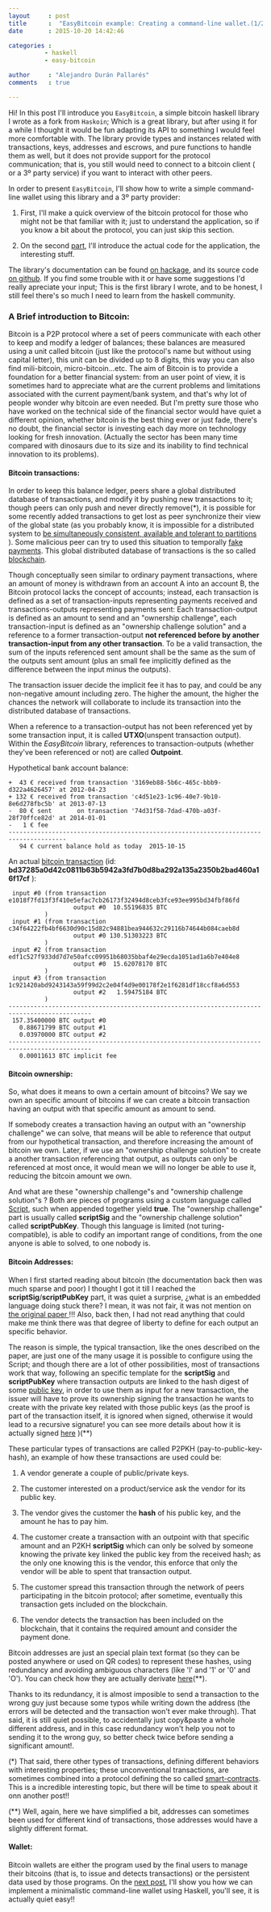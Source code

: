 ```yaml
---
layout     : post
title      :  "EasyBitcoin example: Creating a command-line wallet.(1/2)"
date       : 2015-10-20 14:42:46

categories : 
          - haskell
          - easy-bitcoin

author     : "Alejandro Durán Pallarés"
comments   : true

---
```





Hi! In this post I'll introduce you `EasyBitcoin`, a simple bitcoin haskell library I wrote as a fork from `Haskoin`; Which is a 
great library, but after using it for a while I thought it would be fun adapting its API to something I would feel more comfortable 
with. The library provide types and instances related with transactions, keys, addresses and escrows, and pure functions to handle 
them as well, but it does not provide support for the protocol communication; that is, you still would need to connect to a bitcoin 
client ( or a 3º party service) if you want to interact with other peers. 
   

In order to present `EasyBitcoin`, I'll show how to write a simple command-line wallet using this library and a 3º party provider:

  1. First, I'll make a quick overview of the bitcoin protocol for those who might not be that familiar with it; just to
     understand the application, so if you know a bit about the protocol, you can just skip this section. 

  2. On the second [part](/haskell/easy-bitcoin/2015/10/21/easy-bitcoin-example-2-of-2.html), I'll introduce the actual code 
     for the application, the interesting stuff.


The library's documentation can be found [on hackage](www.example.com), and its source code [on github](www.example.com). If you find 
some trouble with it or have some suggestions I'd really apreciate your input; This is the first library I wrote, and to be honest, 
I still feel there's so much I need to learn from the haskell community.  


### A Brief introduction to Bitcoin:

Bitcoin is a P2P protocol where a set of peers communicate with each other to keep and modify a ledger of balances; these balances are 
measured using a unit called bitcoin (just like the protocol's name but without using capital letter), this unit can be divided up to 
8 digits, this way you can also find mili-bitcoin, micro-bitcoin...etc. The aim of Bitcoin is to provide a foundation for a better 
financial system: from an user point of view, it is sometimes hard to appreciate what are the current problems and limitations associated 
with the current payment/bank system, and that's why lot of people wonder why bitcoin are even needed. But I'm pretty sure those who have
 worked on the technical side of the financial sector would have quiet a different opinion, whether bitcoin is the best thing ever or 
 just fade, there's no doubt, the financial sector is investing each day more on technology looking for fresh innovation. (Actually the
sector has been many time compared with dinosaurs due to its size and its inability to find technical innovation to its problems).


#### Bitcoin transactions:

In order to keep this balance ledger, peers share a global distributed database of transactions, and modify it by pushing new transactions 
to it; though peers can only push and never directly remove(*), it is possible for some recently added transactions to get lost as 
peer synchronize their view of the global state (as you probably know, it is impossible for a distributed system to [be simultaneously 
consistent, available and tolerant to partitions](https://en.wikipedia.org/wiki/CAP_theorem) ). Some malicious peer can try to used
 this situation to temporally [fake payments](https://en.bitcoin.it/wiki/Double-spending#Race_attack). This global distributed database 
of transactions is the so called [blockchain](https://en.wikipedia.org/wiki/Block_chain_%28database%29).


Though conceptually seen similar to ordinary payment transactions, where an amount of money is withdrawn from an account A into an account 
B, the Bitcoin protocol lacks the concept of accounts; instead, each transaction is defined as a set of transaction-inputs representing 
payments received and transactions-outputs representing payments sent: Each transaction-output is defined as an amount to send and an 
"ownership challenge", each transaction-input is defined as an "ownership challenge solution" and a reference to a former transaction-output 
**not referenced before by another transaction-input from any other transaction**. To be a valid transaction, the sum of the inputs 
referenced sent amount shall be the same as the sum of the outputs sent amount (plus an small fee implicitly defined as the difference between 
the input minus the outputs).


The transaction issuer decide the implicit fee it has to pay, and could be any non-negative amount including zero. The higher the amount, 
the higher the chances the network will collaborate to include its transaction into the distributed database of transactions.

When a reference to a transaction-output has not been referenced yet by some transaction input, it is called **UTXO**(unspent 
transaction output). Within the *EasyBitcoin* library, references to transaction-outputs (whether they've been referenced or not) are 
called **Outpoint**.


Hypothetical bank account balance:

    +  43 € received from transaction '3169eb88-5b6c-465c-bbb9-d322a4626457' at 2012-04-23
    + 132 € received from transaction 'c4d51e23-1c96-40e7-9b10-8e6d278fbc5b' at 2013-07-13
    -  80 € sent       on transaction '74d31f58-7dad-470b-a03f-28f70ffce82d' at 2014-01-01
    -   1 € fee
    --------------------------------------------------------------------------------------
       94 € current balance hold as today  2015-10-15
  


An actual [bitcoin transaction](https://www.blocktrail.com/BTC/tx/ffe58cb9762dca10f085dcfc2549635a0dacf5653d71d3e9491e47780a05771c)
(id: **bd37285a0d42c0811b63b5942a3fd7b0d8ba292a135a2350b2bad460a16f17cf** ):

     input #0 (from transaction e1018f7fd13f3f410e5efac7cb26173f32494d8ceb3fce93ee995bd34fbf86fd 
                      output #0  10.55196835 BTC
              )
     input #1 (from transaction c34f64222fb4bf6630d90c15d82c94881bea944632c29116b74644b084caeb8d 
                      output #0 130.51303223 BTC
              )
     input #2 (from transaction edf1c527f933dd7d7e50afcc09951b68035bbaf4e29ecda1051ad1a6b7e404e8 
                      output #0  15.62078170 BTC
              )
     input #3 (from transaction 1c921420abd9243143a59f99d2c2e04f4d9e00178f2e1f6281df18ccf8a6d553 
                      output #2   1.59475184 BTC
              ) 
    ---------------------------------------------------------------------------------------------
     157.35400000 BTC output #0 
       0.88671799 BTC output #1
       0.03970000 BTC output #2
    ---------------------------------------------------------------------------------------------
       0.00011613 BTC implicit fee



#### Bitcoin ownership:

So, what does it means to own a certain amount of bitcoins? We say we own an specific amount of bitcoins if we can create a 
bitcoin transaction having an output with that specific amount as amount to send.

If somebody creates a transaction having an output with an "ownership challenge" we can solve, that means will be able to 
reference that output from our hypothetical transaction, and therefore increasing the amount of bitcoin we own.
Later, if we use an "ownership challenge solution" to create a another transaction referencing that output, as outputs can only be 
referenced at most once, it would mean we will no longer be able to use it, reducing the bitcoin amount we own.

And what are these "ownership challenge"s and "ownership challenge solution"s ? Both are pieces of programs using a custom language 
called [Script](https://en.bitcoin.it/wiki/Script), such when appended together yield **true**. The "ownership challenge" part is 
usually called **scriptSig** and the "ownership challenge solution" called **scriptPubKey**. Though this language is limited (not 
turing-compatible), is able to codify an important range of conditions, from the one anyone is able to solved, to one nobody is.


#### Bitcoin Addresses:

When I first started reading about bitcoin (the documentation back then was much sparse and poor) I thought I got it till I reached the 
**scriptSig**/**scriptPubKey** part, it was quiet a surprise, ¿what is an embedded language doing stuck there? I mean, it was not 
fair, it was not mention on [the original paper ](https://bitcoin.org/bitcoin.pdf) !!! Also, back then, I had not read anything that 
could make me think there was that degree of liberty to define for each output an specific behavior.

The reason is simple, the typical transaction, like the ones described on the paper, are just one of the many usage it is possible to 
configure using the Script; and though there are a lot of other possibilities, most of transactions work that way, following an specific 
template for the **scriptSig** and **scriptPubKey** where transaction outputs are linked to the hash digest of some 
[public key](https://en.wikipedia.org/wiki/Public-key_cryptography), in order to use them as input for a new transaction, the issuer will 
have to prove its ownership signing the transaction he wants to create with the private key related with those public keys (as the proof is 
part of the transaction itself, it is ignored when signed, otherwise it would lead to a recursive signature! you can see more details about 
how it is actually signed [here](http://bitcoin.stackexchange.com/questions/3374/how-to-redeem-a-basic-tx) )(**)

These particular types of transactions are called P2PKH (pay-to-public-key-hash), an example of how these transactions are used could be:

  1. A vendor generate a couple of public/private keys.

  2. The customer interested on a product/service ask the vendor for its public key.

  3. The vendor gives the customer the **hash** of his public key, and the amount he has to pay him.

  4. The customer create a transaction with an outpoint with that specific amount and an P2KH **scriptSig**  which can only be solved by 
     someone knowing the private key linked the public key from the received hash; as the only one knowing this is the vendor, this enforce 
     that only the vendor will be able to spent that transaction output.

  5. The customer spread this transaction through the network of peers participating in the bitcoin protocol; after sometime, eventually 
     this transaction gets included on the blockchain.

  6. The vendor detects the transaction has been included on the blockchain, that it contains the required amount and consider
     the payment done.


Bitcoin addresses are just an special plain text format (so they can be posted anywhere or used on QR codes) to represent these hashes, 
using redundancy and avoiding ambiguous characters (like 'l' and '1' or '0'  and 'O'). You can check how they are actually 
derivate [here](https://en.bitcoin.it/wiki/Technical_background_of_version_1_Bitcoin_addresses)(**).

Thanks to its redundancy, it is almost imposible to send a transaction to the wrong guy just because some typos while writing down the 
address (the errors will be detected and the transaction won't ever make through). That said, it is still quiet possible, 
to accidentally just copy&paste a whole different address, and in this case redundancy won't help you not to sending it to the wrong guy, 
so better check twice before sending a significant amount!.  



(*) That said, there other types of transactions, defining different  behaviors with interesting properties; these 
unconventional transactions, are sometimes combined into a protocol defining the so called 
[smart-contracts](https://en.wikipedia.org/wiki/Smart_contract). This is a incredible interesting topic, but there will be time 
to speak about it onn another post!! 

(**) Well, again, here we have simplified a bit, addresses can sometimes been used for different kind of transactions, those addresses 
would have a slightly different format.


#### Wallet:

Bitcoin wallets are either the program used by the final users to manage their bitcoins (that is, to issue and detects transactions) 
or the persistent data used by those programs. On the [next post](/haskell/easy-bitcoin/2015/10/20/easy-bitcoin-example-2-of-2.html),
I'll show you how we can implement a minimalistic command-line wallet using Haskell, you'll see, it is actually quiet easy!!

